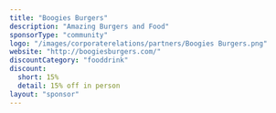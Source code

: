 ```yaml
---
title: "Boogies Burgers"
description: "Amazing Burgers and Food"
sponsorType: "community"
logo: "/images/corporaterelations/partners/Boogies Burgers.png"
website: "http://boogiesburgers.com/"
discountCategory: "fooddrink"
discount:
  short: 15%
  detail: 15% off in person
layout: "sponsor"
---
```


